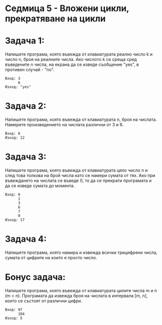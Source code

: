 # Седмица 5 - Вложени цикли, прекратяване на цикли

Задача 1:
=
Напишете програма, която въвежда от клавиатурата реално число k и число n, броя на реалните числа. Ако числото k се среща сред въведените n числа, на екрана да се изведе съобщение "yes", в противен случай - "no".
```
Вход: 3
      6
Изход: "yes"
```

Задача 2:
=
Напишете програма, която въвежда от клавиатурата n, броя на числата. Намерете произведението на числата различни от 3 и 6.
```
Вход: 6
Изход: 12
```
Задача 3:
=
Напишете програма, която въвежда от клавиатурата цяло число n и след това толкова на брой числа като се намери сумата от тях. Ако при въвеждането на числата се въведе 0, то да се прекрати програмата и да се изведе сумата до момента.
```
Вход: 6
      1
      3
      6
      7
      0
Изход: 17
```

Задача 4:
=
Напишете програма, която намира и извежда всички трицифрени числа, сумата от цифрите на които е просто число.

Бонус задача:
=
Напишете програма, която въвежда от клавиатурата цилите числа m и n (m < n). Програмата да извежда броя на числата в интервала [m, n], които се състоят от различни цифри.
```
Вход: 97
      104
Изход: 5
```




